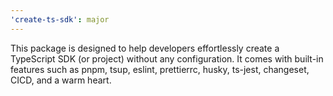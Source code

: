```yaml
---
'create-ts-sdk': major
---
```


This package is designed to help developers effortlessly create a TypeScript SDK (or project) without any configuration. It comes with built-in features such as pnpm, tsup, eslint, prettierrc, husky, ts-jest, changeset, CICD, and a warm heart.

